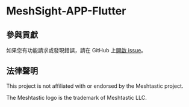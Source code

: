 # MeshSight-APP-Flutter

## 參與貢獻
如果您有功能請求或發現錯誤，請在 GitHub 上[開啟 issue](https://github.com/edwinyoo44/MeshSight-APP-Flutter/issues)。

## 法律聲明
This project is not affiliated with or endorsed by the Meshtastic project.

The Meshtastic logo is the trademark of Meshtastic LLC.
